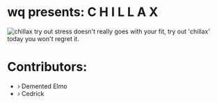 # wq presents:   C H I L L A X
![chillax try out](https://user-images.githubusercontent.com/84565593/176652573-acdf7196-eaaa-42d4-bf51-889e983d7c2c.png)
stress doesn't really goes with your fit, try out 'chillax' today you won't regret it.

# Contributors:
- › Demented Elmo
- › Cedrick
